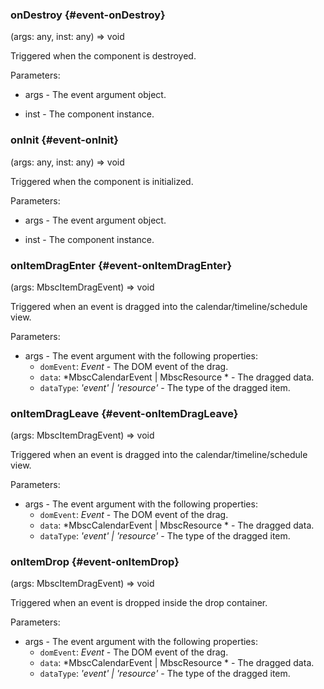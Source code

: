 ### onDestroy {#event-onDestroy}

(args: any, inst: any) => void


Triggered when the component is destroyed.

Parameters:
 - args - The event argument object.

 - inst - The component instance.


### onInit {#event-onInit}

(args: any, inst: any) => void


Triggered when the component is initialized.

Parameters:
 - args - The event argument object.

 - inst - The component instance.


### onItemDragEnter {#event-onItemDragEnter}

(args: MbscItemDragEvent) => void


Triggered when an event is dragged into the calendar/timeline/schedule view.

Parameters:
 - args - The event argument with the following properties:
   - `domEvent`: *Event* - The DOM event of the drag.
   - `data`: *MbscCalendarEvent | MbscResource * - The dragged data.
   - `dataType`: *&#039;event&#039; | &#039;resource&#039;* - The type of the dragged item.


### onItemDragLeave {#event-onItemDragLeave}

(args: MbscItemDragEvent) => void


Triggered when an event is dragged into the calendar/timeline/schedule view.

Parameters:
 - args - The event argument with the following properties:
   - `domEvent`: *Event* - The DOM event of the drag.
   - `data`: *MbscCalendarEvent | MbscResource * - The dragged data.
   - `dataType`: *&#039;event&#039; | &#039;resource&#039;* - The type of the dragged item.


### onItemDrop {#event-onItemDrop}

(args: MbscItemDragEvent) => void


Triggered when an event is dropped inside the drop container.

Parameters:
 - args - The event argument with the following properties:
   - `domEvent`: *Event* - The DOM event of the drag.
   - `data`: *MbscCalendarEvent | MbscResource * - The dragged data.
   - `dataType`: *&#039;event&#039; | &#039;resource&#039;* - The type of the dragged item.

